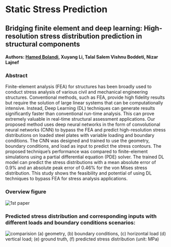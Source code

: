 # Static Stress Prediction
## Bridging finite element and deep learning: High-resolution stress distribution prediction in structural components
#### Authors: [Hamed Bolandi](https://bolandih.github.io/), Xuyang Li, Talal Salem Vishnu Boddeti, Nizar Lajnef
### Abstract
Finite-element analysis (FEA) for structures has been broadly used to conduct stress analysis of various
civil and mechanical engineering structures. Conventional methods, such as FEA, provide high fidelity results but require
the solution of large linear systems that can be computationally intensive. Instead, Deep Learning (DL) techniques can
generate results significantly faster than conventional run-time analysis. This can prove extremely valuable in real-time
structural assessment applications. Our proposed method uses deep neural networks in the form of convolutional neural
networks (CNN) to bypass the FEA and predict high-resolution stress distributions on loaded steel plates with variable
loading and boundary conditions. The CNN was designed and trained to use the geometry, boundary conditions, and load
as input to predict the stress contours. The proposed technique’s performance was compared to finite-element simulations
using a partial differential equation (PDE) solver. The trained DL model can predict the stress distributions with a mean
absolute error of 0.9% and an absolute peak error of 0.46% for the von Mises stress distribution. This study shows the
feasibility and potential of using DL techniques to bypass FEA for stress analysis applications.

### Overview figure
![1st paper](https://github.com/bolandih/bolandih.github.io/blob/gh-pages/Images/Overview-1st%20paper.png)

### Predicted stress distribution and corresponding inputs with different loads and boundary conditions scenarios: 
![comparision](https://github.com/bolandih/bolandih.github.io/blob/gh-pages/Images/1st-paper-comparision.png)
(a) geometry, (b) boundary conditions, (c) horizontal load (d) vertical load; (e) ground truth, (f) predicted stress distribution
(unit: MPa)
